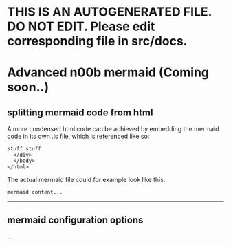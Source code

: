 # THIS IS AN AUTOGENERATED FILE. DO NOT EDIT. Please edit corresponding file in src/docs.
# Advanced n00b mermaid (Coming soon..)

## splitting mermaid code from html

A more condensed html code can be achieved by embedding the mermaid code in its own .js file, which is referenced like so:

    stuff stuff
      </div>
      </body>
    </html>

The actual mermaid file could for example look like this:

    mermaid content...

***

## mermaid configuration options

...
